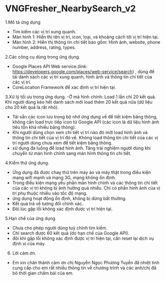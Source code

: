 # VNGFresher_NearbySearch_v2

1.Mô tả ứng dụng
- Tìm kiếm các vị trí xung quanh.
- Màn hình 1: Hiển thị tên vị trí, icon, loại, và khoảng cách tới vị trí hiện tại.
- Màn hình 2: Hiển thị thông tin chi tiết bao gồm: Hình ảnh, website, phone number, address, rating, types.

2.Các công cụ dùng trong ứng dụng.
- Google Places API Web service.(link: https://developers.google.com/places/web-service/search) , dùng để tải danh sách các vị trí xung quanh, hình ảnh và thông tin chi tiết của các vị trí.
- CoreLocation Framework để xác định vị trí hiện tại.

3.Xử lý tối ưu trong ứng dụng.
-Ở mà hình chính: Load 1 lần chỉ 20 kết quả. Khi người dùng kéo hết danh sách mới load thêm 20 kết quả nữa (dữ liệu cho 20 kết quả là rất nhỏ).
- Tải sẵn các icon lưu trong bộ nhớ ứng dụng về để  tiết kiệm băng thông, không cần load trực tiếp icon từ Google API (các icon là dữ liệu hình ảnh tiêu tốn khá nhiều băng thông).
- Khi người dùng chọn xem chi tiết vị trí nào đó mới load hình ảnh và thông tin chi tiết của vị trí đó về. Không load thông tin chi tiết của các vị trí người dùng chưa xem để tiết kiệm băng thông.
- xử dụng đa luồng để load hình ảnh. Tăng trải nghiệm người dùng khi chuyển từ màn hình chính sang màn hình thông tin chi tiết.

4.Kiểm thử ứng dụng.
- Ứng dụng đã được chaỵ thử trên máy ảo và máy thật trong điều kiện mạng wifi mạnh và mạng 3G, mạng không ổn định.
- Trong điều kiện mạng yếu phần màn hình chính và các thông tin chi tiết của các vị trí không bị ảnh hưởng quá nhiều. Chỉ có phần hình ảnh của vị trí phụ thuộc nhiều vào tốc độ mạng.
- ứng dụng hoạt động ổn định, không bị dừng bất thường.
- Kết quả trả về tương đối chính xác.
- Đôi lúc gặp lỗi không xác định được vị trí hiện tại.

5.Hạn chế của ứng dụng.
- Chưa cho phép người dùng tuỳ chỉnh tìm kiếm.
- Chỉ search được 60 kết quả (do hạn chế của Google API).
- đôi khi gặp lỗi không xác định được vị trí hiện tại, cần reset lại dịch vụ định vị của máy.

6. Lời cảm ơn.
- Em xin chân thành cảm ơn chị Nguyễn Ngọc Phương Tuyền đã nhiệt tình cung cấp cho em rất nhiều thông tin về chương trình và các anh/chị đã bỏ thời gian chấm bài của em.

